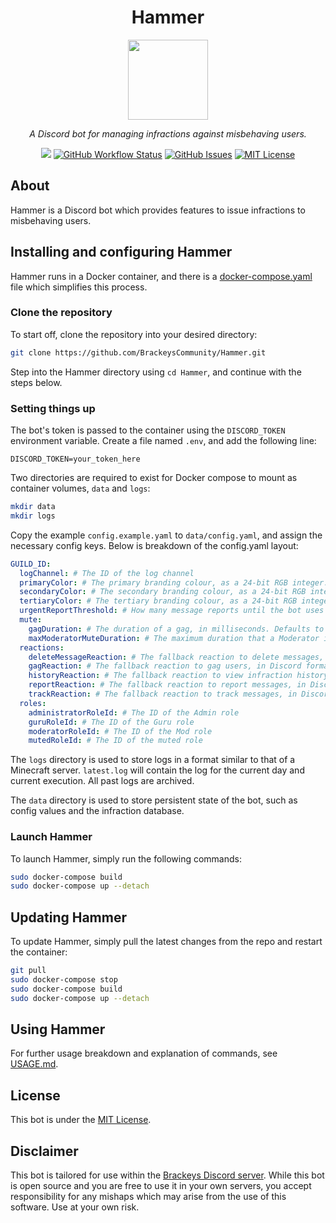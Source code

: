 <h1 align="center">Hammer</h1>
<p align="center"><img src="icon.png" width="128"></p>
<p align="center"><i>A Discord bot for managing infractions against misbehaving users.</i></p>
<p align="center">
<a href="https://github.com/BrackeysCommunity/Hammer/releases"><img src="https://img.shields.io/github/v/release/BrackeysCommunity/Hammer?include_prereleases&style=flat-square"></a>
<a href="https://github.com/BrackeysCommunity/Hammer/actions/workflows/dotnet.yml"><img src="https://img.shields.io/github/actions/workflow/status/BrackeysCommunity/Hammer/dotnet.yml?branch=main&style=flat-square" alt="GitHub Workflow Status" title="GitHub Workflow Status"></a>
<a href="https://github.com/BrackeysCommunity/Hammer/issues"><img src="https://img.shields.io/github/issues/BrackeysCommunity/Hammer?style=flat-square" alt="GitHub Issues" title="GitHub Issues"></a>
<a href="https://github.com/BrackeysCommunity/Hammer/blob/main/LICENSE.md"><img src="https://img.shields.io/github/license/BrackeysCommunity/Hammer?style=flat-square" alt="MIT License" title="MIT License"></a>
</p>

## About
Hammer is a Discord bot which provides features to issue infractions to misbehaving users.

## Installing and configuring Hammer
Hammer runs in a Docker container, and there is a [docker-compose.yaml](docker-compose.yaml) file which simplifies this process.

### Clone the repository
To start off, clone the repository into your desired directory:
```bash
git clone https://github.com/BrackeysCommunity/Hammer.git
```
Step into the Hammer directory using `cd Hammer`, and continue with the steps below.

### Setting things up
The bot's token is passed to the container using the `DISCORD_TOKEN` environment variable. Create a file named `.env`, and add the following line:
```
DISCORD_TOKEN=your_token_here
```

Two directories are required to exist for Docker compose to mount as container volumes, `data` and `logs`:
```bash
mkdir data
mkdir logs
```
Copy the example `config.example.yaml` to `data/config.yaml`, and assign the necessary config keys. Below is breakdown of the config.yaml layout:
```yaml
GUILD_ID:
  logChannel: # The ID of the log channel
  primaryColor: # The primary branding colour, as a 24-bit RGB integer. Defaults to #7837FF
  secondaryColor: # The secondary branding colour, as a 24-bit RGB integer. Defaults to #E33C6C
  tertiaryColor: # The tertiary branding colour, as a 24-bit RGB integer. Defaults to #FFE056
  urgentReportThreshold: # How many message reports until the bot uses @ everyone instead of @ here. Defaults to 5
  mute:
    gagDuration: # The duration of a gag, in milliseconds. Defaults to 5 minutes
    maxModeratorMuteDuration: # The maximum duration that a Moderator is allowed to mute, in milliseconds. Defaults to 14 days
  reactions:
    deleteMessageReaction: # The fallback reaction to delete messages, in Discord format. Defautls to 🗑️ (:wastebasket:)
    gagReaction: # The fallback reaction to gag users, in Discord format. Defautls to 🔇 (:mute:)
    historyReaction: # The fallback reaction to view infraction history, in Discord format. Defaults to 🕓 (:clock4:)
    reportReaction: # The fallback reaction to report messages, in Discord format. Defaults to 🚩 (:triangular_flag_on_post:)
    trackReaction: # The fallback reaction to track messages, in Discord format. Defaults to 🔍 (:mag:)
  roles:
    administratorRoleId: # The ID of the Admin role
    guruRoleId: # The ID of the Guru role
    moderatorRoleId: # The ID of the Mod role
    mutedRoleId: # The ID of the muted role
```
The `logs` directory is used to store logs in a format similar to that of a Minecraft server. `latest.log` will contain the log for the current day and current execution. All past logs are archived.

The `data` directory is used to store persistent state of the bot, such as config values and the infraction database.

### Launch Hammer
To launch Hammer, simply run the following commands:
```bash
sudo docker-compose build
sudo docker-compose up --detach
```

## Updating Hammer
To update Hammer, simply pull the latest changes from the repo and restart the container:
```bash
git pull
sudo docker-compose stop
sudo docker-compose build
sudo docker-compose up --detach
```

## Using Hammer
For further usage breakdown and explanation of commands, see [USAGE.md](USAGE.md).

## License
This bot is under the [MIT License](LICENSE.md).

## Disclaimer
This bot is tailored for use within the [Brackeys Discord server](https://discord.gg/brackeys). While this bot is open source and you are free to use it in your own servers, you accept responsibility for any mishaps which may arise from the use of this software. Use at your own risk.

